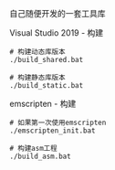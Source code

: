 自己随便开发的一套工具库

Visual Studio 2019 - 构建
```
# 构建动态库版本
./build_shared.bat

# 构建静态库版本
./build_static.bat
```

emscripten - 构建
```
# 如果第一次使用emscripten
./emscripten_init.bat

# 构建asm工程
./build_asm.bat
```
